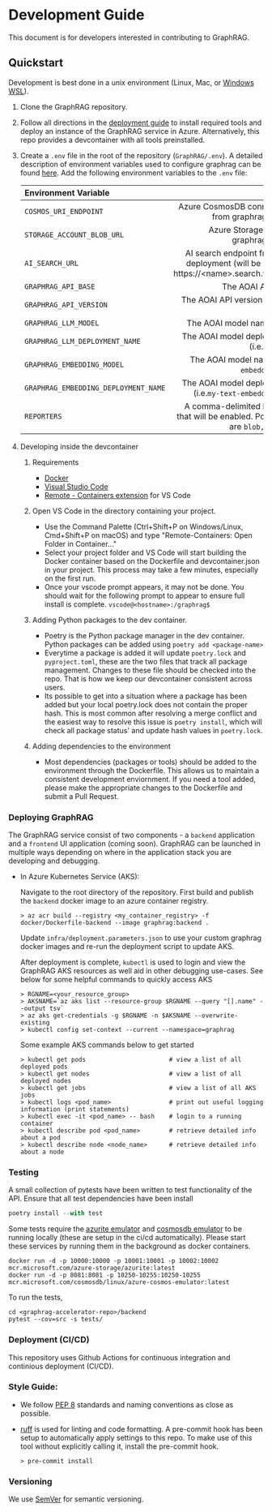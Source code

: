 # Development Guide

This document is for developers interested in contributing to GraphRAG.

## Quickstart
Development is best done in a unix environment (Linux, Mac, or [Windows WSL](https://learn.microsoft.com/en-us/windows/wsl/install)).

1. Clone the GraphRAG repository.
1. Follow all directions in the [deployment guide](DEPLOYMENT-GUIDE.md) to install required tools and deploy an instance of the GraphRAG service in Azure. Alternatively, this repo provides a devcontainer with all tools preinstalled.
1. Create a `.env` file in the root of the repository (`GraphRAG/.env`). A detailed description of environment variables used to configure graphrag can be found [here](https://microsoft.github.io/graphrag). Add the following environment variables to the `.env` file:

    | Environment Variable | Description |
    | :--- | ---: |
    `COSMOS_URI_ENDPOINT`                | Azure CosmosDB connection string from graphrag deployment
    `STORAGE_ACCOUNT_BLOB_URL`           | Azure Storage blob url from graphrag deployment
    `AI_SEARCH_URL`                      | AI search endpoint from graphrag deployment (will be in the form of https://\<name\>.search.windows.net)
    `GRAPHRAG_API_BASE`                  | The AOAI API Base URL.
    `GRAPHRAG_API_VERSION`               | The AOAI API version (i.e. `2023-03-15-preview`)
    `GRAPHRAG_LLM_MODEL`                 | The AOAI model name (i.e. `gpt-4`)
    `GRAPHRAG_LLM_DEPLOYMENT_NAME`       | The AOAI model deployment name (i.e. `gpt-4-turbo`)
    `GRAPHRAG_EMBEDDING_MODEL`           | The AOAI model name (i.e. `text-embedding-ada-002`)
    `GRAPHRAG_EMBEDDING_DEPLOYMENT_NAME` | The AOAI model deployment name (i.e.`my-text-embedding-ada-002`)
    `REPORTERS`                          | A comma-delimited list of logging that will be enabled. Possible values are `blob,console,file`

1. Developing inside the devcontainer
    1. Requirements
        - [Docker](https://www.docker.com/)
        - [Visual Studio Code](https://code.visualstudio.com/)
        - [Remote - Containers extension](https://marketplace.visualstudio.com/items?itemName=ms-vscode-remote.vscode-remote-extensionpack) for VS Code

    1. Open VS Code in the directory containing your project.
        - Use the Command Palette (Ctrl+Shift+P on Windows/Linux, Cmd+Shift+P on macOS) and type "Remote-Containers: Open Folder in Container..."
        - Select your project folder and VS Code will start building the Docker container based on the Dockerfile and devcontainer.json in your project. This process may take a few minutes, especially on the first run.
        - Once your vscode prompt appears, it may not be done. You should wait for the following prompt to appear to ensure full install is complete. `vscode@<hostname>:/graphrag$`

    1. Adding Python packages to the dev container.
        - Poetry is the Python package manager in the dev container. Python packages can be added using `poetry add <package-name>`
        - Everytime a package is added it will update `poetry.lock` and `pyproject.toml`, these are the two files that track all package management. Changes to these file should be checked into the repo. That is how we keep our devcontainer consistent across users.
        - Its possible to get into a situation where a package has been added but your local poetry.lock does not contain the proper hash. This is most common after resolving a merge conflict and the easiest way to resolve this issue is `poetry install`, which will check all package status' and update hash values in `poetry.lock`.

    1. Adding dependencies to the environment
        - Most dependencies (packages or tools) should be added to the environment through the Dockerfile. This allows us to maintain a consistent development enviornment. If you need a tool added, please make the appropriate changes to the Dockerfile and submit a Pull Request.

### Deploying GraphRAG
The GraphRAG service consist of two components - a `backend` application and a `frontend` UI application (coming soon). GraphRAG can be launched in multiple ways depending on where in the application stack you are developing and debugging.

- In Azure Kubernetes Service (AKS):

    Navigate to the root directory of the repository. First build and publish the `backend` docker image to an azure container registry.

    ```
    > az acr build --registry <my_container_registry> -f docker/Dockerfile-backend --image graphrag:backend .
    ```
    Update `infra/deployment.parameters.json` to use your custom graphrag docker images and re-run the deployment script to update AKS.

    After deployment is complete, `kubectl` is used to login and view the GraphRAG AKS resources as well aid in other debugging use-cases. See below for some helpful commands to quickly access AKS
    ```
    > RGNAME=<your_resource_group>
    > AKSNAME=`az aks list --resource-group $RGNAME --query "[].name" --output tsv`
    > az aks get-credentials -g $RGNAME -n $AKSNAME --overwrite-existing
    > kubectl config set-context --current --namespace=graphrag
    ```
    Some example AKS commands below to get started
    ```
    > kubectl get pods                       # view a list of all deployed pods
    > kubectl get nodes                      # view a list of all deployed nodes
    > kubectl get jobs                       # view a list of all AKS jobs
    > kubectl logs <pod_name>                # print out useful logging information (print statements)
    > kubectl exec -it <pod_name> -- bash    # login to a running container
    > kubectl describe pod <pod_name>        # retrieve detailed info about a pod
    > kubectl describe node <node_name>      # retrieve detailed info about a node
    ```

### Testing

A small collection of pytests have been written to test functionality of the API. Ensure that all test dependencies have been install

```python
poetry install --with test
```

Some tests require the [azurite emulator](https://learn.microsoft.com/en-us/azure/storage/common/storage-use-azurite?toc=%2Fazure%2Fstorage%2Fblobs%2Ftoc.json&bc=%2Fazure%2Fstorage%2Fblobs%2Fbreadcrumb%2Ftoc.json&tabs=docker-hub%2Cblob-storage) and [cosmosdb emulator](https://learn.microsoft.com/en-us/azure/cosmos-db/how-to-develop-emulator?tabs=docker-linux%2Ccsharp&pivots=api-nosql) to be running locally (these are setup in the ci/cd automatically). Please start these services by running them in the background as docker containers.

```shell
docker run -d -p 10000:10000 -p 10001:10001 -p 10002:10002 mcr.microsoft.com/azure-storage/azurite:latest
docker run -d -p 8081:8081 -p 10250-10255:10250-10255 mcr.microsoft.com/cosmosdb/linux/azure-cosmos-emulator:latest
```

To run the tests,

```shell
cd <graphrag-accelerator-repo>/backend
pytest --cov=src -s tests/
```

### Deployment (CI/CD)
This repository uses Github Actions for continuous integration and continious deployment (CI/CD).

### Style Guide:
* We follow [PEP 8](https://peps.python.org/pep-0008) standards and naming conventions as close as possible.

* [ruff](https://docs.astral.sh/ruff) is used for linting and code formatting. A pre-commit hook has been setup to automatically apply settings to this repo. To make use of this tool without explicitly calling it, install the pre-commit hook.
    ```
    > pre-commit install
    ```

### Versioning
We use [SemVer](https://aka.ms/StartRight/README-Template/semver) for semantic versioning.